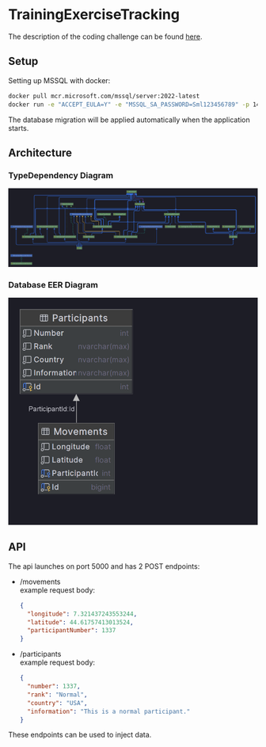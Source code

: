 # TrainingExerciseTracking
The description of the coding challenge can be found [here](Resources/CodeChallenge.pdf).

## Setup
Setting up MSSQL with docker:
```bash
docker pull mcr.microsoft.com/mssql/server:2022-latest
docker run -e "ACCEPT_EULA=Y" -e "MSSQL_SA_PASSWORD=Sml123456789" -p 1433:1433 -d mcr.microsoft.com/mssql/server:2022-latest
```
The database migration will be applied automatically when the application starts. 

## Architecture

### TypeDependency Diagram
![TypeDependencyDiagram](Resources/TypeDependencyDiagram.png)

### Database EER Diagram
![DatabaseEERDiagram](Resources/DatabaseDiagram.png)

## API
The api launches on port 5000 and has 2 POST endpoints:
* /movements\
    example request body:
    ```json
    {
      "longitude": 7.321437243553244,
      "latitude": 44.61757413013524,
      "participantNumber": 1337
    }
    ```
* /participants\
    example request body:
    ```json
    {
      "number": 1337,
      "rank": "Normal",
      "country": "USA",
      "information": "This is a normal participant."
    }
    ```

These endpoints can be used to inject data.